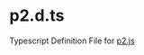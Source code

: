 p2.d.ts
=======

Typescript Definition File for [p2.js](https://github.com/schteppe/p2.js "p2.js") 



